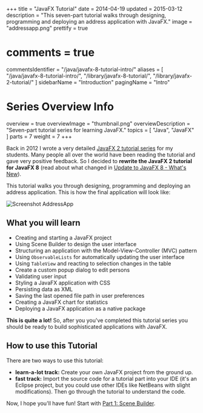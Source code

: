 +++
title = "JavaFX Tutorial"
date = 2014-04-19
updated = 2015-03-12
description = "This seven-part tutorial walks through designing, programming and deploying an address application with JavaFX."
image = "addressapp.png"
prettify = true
# comments = true 
commentsIdentifier = "/java/javafx-8-tutorial-intro/"
aliases = [
  "/java/javafx-8-tutorial-intro/",
  "/library/javafx-8-tutorial/",
  "/library/javafx-2-tutorial/"
]
sidebarName = "Introduction"
pagingName = "Intro"

# Series Overview Info
overview = true
overviewImage = "thumbnail.png"
overviewDescription = "Seven-part tutorial series for learning JavaFX."
topics = [ "Java", "JavaFX" ]
parts = 7
weight = 7
+++


Back in 2012 I wrote a very detailed [JavaFX 2 tutorial series](/library/javafx-2-tutorial/) for my students. Many people all over the world have been reading the tutorial and gave very positive feedback. So I decided to **rewrite the JavaFX 2 tutorial for JavaFX 8** (read about what changed in [Update to JavaFX 8 - What's New](/blog/update-to-javafx-8-whats-new/)).

This tutorial walks you through designing, programming and deploying an address application. This is how the final application will look like:

![Screenshot AddressApp](addressapp.png)


## What you will learn

* Creating and starting a JavaFX project
* Using Scene Builder to design the user interface
* Structuring an application with the Model-View-Controller (MVC) pattern
* Using `ObservableLists` for automatically updating the user interface
* Using `TableView` and reacting to selection changes in the table
* Create a custom popup dialog to edit persons
* Validating user input
* Styling a JavaFX application with CSS
* Persisting data as XML
* Saving the last opened file path in user preferences
* Creating a JavaFX chart for statistics
* Deploying a JavaFX application as a native package

**This is quite a lot!** So, after you you've completed this tutorial series you should be ready to build sophisticated applications with JavaFX.


## How to use this Tutorial

There are two ways to use this tutorial:

* **learn-a-lot track:** Create your own JavaFX project from the ground up.
* **fast track:** Import the source code for a tutorial part into your IDE (it's an Eclipse project, but you could use other IDEs like NetBeans with slight modifications). Then go through the tutorial to understand the code.

Now, I hope you'll have fun! Start with [Part 1: Scene Builder](/library/javafx-tutorial/part1/).
